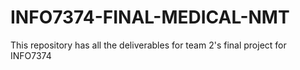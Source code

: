 # INFO7374-FINAL-MEDICAL-NMT

This repository has all the deliverables for team 2's final project for INFO7374

